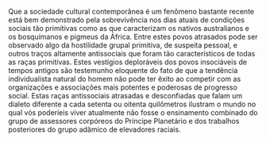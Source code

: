 ﻿Que a sociedade cultural contemporânea é um fenômeno bastante recente está bem demonstrado pela sobrevivência nos dias atuais de condições sociais tão primitivas como as que caracterizam os nativos australianos e os bosquímanos e pigmeus da África. Entre estes povos atrasados pode ser observado algo da hostilidade grupal primitiva, de suspeita pessoal, e outros traços altamente antissociais que foram tão característicos de todas as raças primitivas. Estes vestígios deploráveis dos povos insociáveis de tempos antigos são testemunho eloquente do fato de que a tendência individualista natural do homem não pode ter êxito ao competir com as organizações e associações mais potentes e poderosas de progresso social. Estas raças antissociais atrasadas e desconfiadas que falam um dialeto diferente a cada setenta ou oitenta quilômetros ilustram o mundo no qual vós poderíeis viver atualmente não fosse o ensinamento combinado do grupo de assessores corpóreos do Príncipe Planetário e dos trabalhos posteriores do grupo adâmico de elevadores raciais.